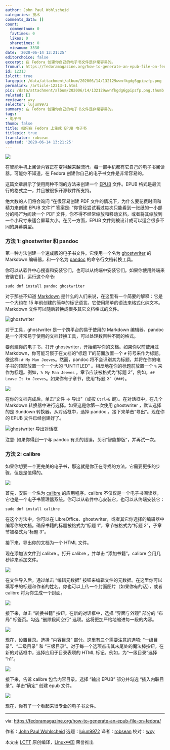 ```yaml
---
author: John Paul Wohlscheid
categories: 技术
comments_data: []
count:
  commentnum: 0
  favtimes: 0
  likes: 0
  sharetimes: 0
  viewnum: 3530
date: '2020-06-14 13:21:25'
editorchoice: false
excerpt: 在 Fedora 创建你自己的电子书文件是非常容易的。
fromurl: https://fedoramagazine.org/how-to-generate-an-epub-file-on-fedora/
id: 12313
islctt: true
largepic: /data/attachment/album/202006/14/132129wwnfkgdg6gpipzfp.png
permalink: /article-12313-1.html
pic: /data/attachment/album/202006/14/132129wwnfkgdg6gpipzfp.png.thumb.jpg
related: []
reviewer: wxy
selector: lujun9972
summary: 在 Fedora 创建你自己的电子书文件是非常容易的。
tags:
- 电子书
thumb: false
title: 如何在 Fedora 上生成 EPUB 电子书
titlepic: true
translator: robsean
updated: '2020-06-14 13:21:25'
---
```


![](/data/attachment/album/202006/14/132129wwnfkgdg6gpipzfp.png)


在智能手机上阅读内容正在变得越来越流行。每一部手机都有它自己的电子书阅读器。可能你不知道，在 Fedora 创建你自己的电子书文件是非常容易的。


这篇文章展示了使用两种不同的方法来创建一个 [EPUB](https://en.wikipedia.org/wiki/EPUB) 文件。EPUB 格式是最流行的格式之一，并且被很多开源软件所支持。


绝大数的人们将会询问 “在很容易创建 PDF 文件的情况下，为什么要花费时间和精力来创建 EPUB 文件?” 答案是: “你曾经尝试看过每次只能看到一张纸的一小部分的吗?”为阅读一个 PDF 文件，你不得不经常缩放和移动文档，或者将其缩放到一个小尺寸来适合屏幕大小。在另一方面，EPUB 文件则被设计成可以适合很多不同的屏幕类型。


### 方法 1: ghostwriter 和 pandoc


第一种方法创建一个速成版的电子书文件。它使用一个名为 [ghostwriter](https://github.com/wereturtle/ghostwriter) 的 Markdown 编辑器，和一个名为 [pandoc](https://pandoc.org/) 的命令行文档转换工具。


你可以从软件中心搜查和安装它们，也可以从终端中安装它们。如果你使用终端来安装它们，运行这个命令:



```
sudo dnf install pandoc ghostwriter

```

对于那些不知道 [Markdown](https://fedoramagazine.org/applications-for-writing-markdown/) 是什么的人们来说，在这里有一个简要的解释：它是一个大约在 15 年前创建的简单的标记语言。它使用简单的语法来格式化纯文本。Markdown 文件可以随后转换成很多其它文档格式的文件。


![ghostwriter](/data/attachment/album/202006/14/132130reyre8zcctt2phjc.jpg)


对于工具，ghostwriter 是一个跨平台的易于使用的 Markdown 编辑器。pandoc 是一个非常易于使用的文档转换工具，可以处理数百种不同的格式。


要创建你的电子书，打开 ghostwriter，开始编写你的文档。如果你以前使用过 Markdown，你可能习惯于在文档的“标题 1”的前面放置一个 `#` 符号来作为标题。像这样: `# My Man Jeeves`。然而，pandoc 将不会识别其为标题，并将在你的电子书的顶部放置一个一个大的 “UNTITLED” 。相反地在你的标题前放置一个 `%` 来作为标题。例如，`% My Man Jeeves` 。章节应该被格式为“标题 2”，例如，`## Leave It to Jeeves`。如果你有子章节，使用“标题 3”（`###`）。


![](/data/attachment/album/202006/14/132131b6bem2yes6rz24j8.jpg)


在你的文档完成后，单击“文件 -> 导出”（或按 `Ctrl+E` 键）。在对话框中，在几个 Markdown 转换器中进行选择。如果这是你第一次使用 ghostwriter ，默认选择的是 Sundown 转换器。从对话框中，选择 pandoc 。接下来单击“导出”。现在你的 EPUB 文件已经创建好了。


![ghostwriter 导出对话框](/data/attachment/album/202006/14/132132on9xxvh5payyoayr.jpg)


注意: 如果你得到一个与 pandoc 有关的错误，关闭“智能排版”，并再试一次。


### 方法 2: calibre


如果你想要一个更完美的电子书，那这就是你正在寻找的方法。它需要更多的步骤，但是是值得的。


![](/data/attachment/album/202006/14/132133neever0vvafsj7vh.jpg)


首先，安装一个名为 [calibre](https://calibre-ebook.com/) 的应用程序。calibre 不仅仅是一个电子书阅读器，它也是一个电子书管理器系统。你可以从软件中心安装它，也可以从终端安装它：



```
sudo dnf install calibre

```

在这个方法中，你可以在 LibreOffice、ghostwriter，或者其它你选择的编辑器中编写你的文档。确保书籍的标题被格式为“标题 1”，章节被格式为“标题 2”，子章节被格式为“标题 3”。


接下来，导出你的文档为一个 HTML 文件。


现在添加该文件到 calibre 。打开 calibre ，并单击 “添加书籍”。calibre 会用几秒钟来添加文件。


![](/data/attachment/album/202006/14/132133xpr1zkn11h33gin1.jpg)


在文件导入后，通过单击 “编辑元数据” 按钮来编辑文件的元数据。在这里你可以填写书的标题和作者的姓名。你也可以上传一个封面图片（如果你有的话），或者 calibre 将为你生成一个封面。


![](/data/attachment/album/202006/14/132134c5ar0j99brw20a0a.jpg)


接下来，单击 “转换书籍” 按钮。在新的对话框中，选择 “界面与外观” 部分的 “布局” 标签页。勾选 “删除段间空行” 选项。这将更加严格地缩进每一段的内容。


![](/data/attachment/album/202006/14/132134kygalt0l94s5sl4o.jpg)


现在，设置目录。选择 “内容目录” 部分。这里有三个需要注意的选项: “一级目录”、“二级目录” 和 “三级目录”。对于每一个选项点击其末尾处的魔法棒按钮。在新的对话框中，选择应用于目录表项的 HTML 标记。例如，为“一级目录”选择 “h1”。


![](/data/attachment/album/202006/14/132135cvp5pioarnjzr1yn.jpg)


接下来，告诉 calibre 包含内容目录。选择 “输出 EPUB” 部分并勾选 “插入内联目录”。单击“确定“ 创建 epub 文件。


![](/data/attachment/album/202006/14/132135d3vciviev64gci5c.jpg)


现在，你有了一个看起来很专业的电子书文件。




---


via: <https://fedoramagazine.org/how-to-generate-an-epub-file-on-fedora/>


作者：[John Paul Wohlscheid](https://fedoramagazine.org/author/johnblood/) 选题：[lujun9972](https://github.com/lujun9972) 译者：[robsean](https://github.com/robsean) 校对：[wxy](https://github.com/wxy)


本文由 [LCTT](https://github.com/LCTT/TranslateProject) 原创编译，[Linux中国](https://linux.cn/) 荣誉推出